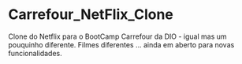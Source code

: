 # Carrefour_NetFlix_Clone
 Clone do Netflix para o BootCamp Carrefour da DIO - igual mas um pouquinho diferente.
 Filmes diferentes ... ainda em aberto para novas funcionalidades.
